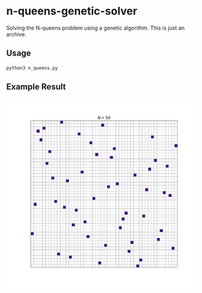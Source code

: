 # n-queens-genetic-solver

Solving the N-queens problem using a genetic algorithm. This is just an archive.

## Usage

```python
python3 n_queens.py
```

## Example Result

![Image of an example solution](https://raw.githubusercontent.com/lkk7/n-queens-genetic-solver/main/solution.png)

